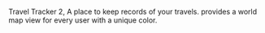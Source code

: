 Travel Tracker 2,
A place to keep records of your travels.
provides a world map view for every user with a unique color.

